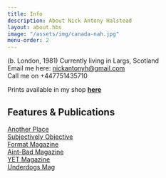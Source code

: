 ```yaml
---
title: Info
description: About Nick Antony Halstead
layout: about.hbs
image: "/assets/img/canada-nah.jpg"
menu-order: 2
---
```


(b. London, 1981) Currently living in Largs, Scotland   
Email me here: <nickantonyh@gmail.com>  
Call me on +447751435710  

Prints available in my shop **[here](http://nickhalstead.bigcartel.com/)**

## Features & Publications
[Another Place](http://anotherplacemag.tumblr.com/post/138016048262/exit-points-nick-antony-halstead)  
[Subjectively Objective](https://subjectivelyobjective.com/product/volume-14/)  
[Format Magazine](https://www.format.com/magazine/galleries/photography/new-topographics-suburban-photo-gallery)  
[Aint-Bad Magazine](https://www.aint-bad.com/article/2017/01/20/nick-halstead/)  
[YET Magazine](https://www.yet-magazine.com/post/journey-home)  
[Underdogs Mag](https://issuu.com/isagelb/docs/underdogs-issue_14)
 
